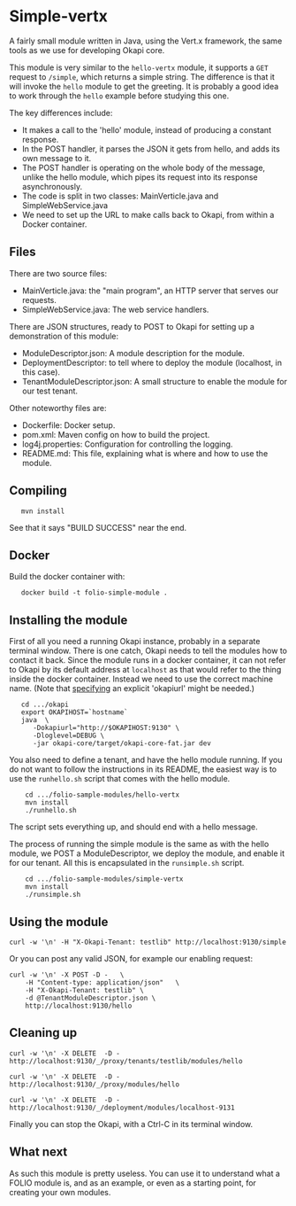# Simple-vertx

A fairly small module written in Java, using the Vert.x framework,
the same tools as we use for developing Okapi core.

This module is very similar to the `hello-vertx` module, it supports a `GET`
request to `/simple`, which returns a simple string. The difference is that
it will invoke the `hello` module to get the greeting. It is probably a good
idea to work through the `hello` example before studying this one.

The key differences include:
* It makes a call to the 'hello' module, instead of producing a constant response.
* In the POST handler, it parses the JSON it gets from hello, and adds its own
message to it.
* The POST handler is operating on the whole body of the message, unlike the
hello module, which pipes its request into its response asynchronously.
* The code is split in two classes: MainVerticle.java and SimpleWebService.java
* We need to set up the URL to make calls back to Okapi, from within a Docker
container.


## Files

There are two source files:

 - MainVerticle.java: the "main program", an HTTP server that serves
   our requests.
 - SimpleWebService.java: The web service handlers.

There are JSON structures, ready to POST to Okapi for setting up a demonstration
of this module:

 - ModuleDescriptor.json: A module description for the module.
 - DeploymentDescriptor: to tell where to deploy the module (localhost, in this case).
 - TenantModuleDescriptor.json: A small structure to enable the module for our test tenant.

Other noteworthy files are:

 - Dockerfile: Docker setup.
 - pom.xml: Maven config on how to build the project.
 - log4j.properties: Configuration for controlling the logging.
 - README.md: This file, explaining what is where and how to use the module.

## Compiling

```
   mvn install
```

See that it says "BUILD SUCCESS" near the end.

## Docker

Build the docker container with:

```
   docker build -t folio-simple-module .
```

## Installing the module

First of all you need a running Okapi instance, probably in a separate terminal
window. There is one catch, Okapi needs to tell the modules how to contact it
back. Since the module runs in a docker container, it can not refer to Okapi
by its default address at `localhost` as that would refer to the thing inside
the docker container. Instead we need to use the correct machine name.
(Note that [specifying](../README.md#setting-things-up) an explicit 'okapiurl' might be needed.)

```
   cd .../okapi
   export OKAPIHOST=`hostname`
   java  \
      -Dokapiurl="http://$OKAPIHOST:9130" \
      -Dloglevel=DEBUG \
      -jar okapi-core/target/okapi-core-fat.jar dev
```

You also need to define a tenant, and have the hello module running. If you do
not want to follow the instructions in its README, the easiest way is to use
the `runhello.sh` script that comes with the hello module.

```
    cd .../folio-sample-modules/hello-vertx
    mvn install
    ./runhello.sh
```

The script sets everything up, and should end with a hello message.

The process of running the simple module is the same as with the hello module,
we POST a ModuleDescriptor, we deploy the module, and enable it for our tenant.
All this is encapsulated in the `runsimple.sh` script.

```
    cd .../folio-sample-modules/simple-vertx
    mvn install
    ./runsimple.sh
```


## Using the module

```
curl -w '\n' -H "X-Okapi-Tenant: testlib" http://localhost:9130/simple
```

Or you can post any valid JSON, for example our enabling request:

```
curl -w '\n' -X POST -D -   \
    -H "Content-type: application/json"   \
    -H "X-Okapi-Tenant: testlib" \
    -d @TenantModuleDescriptor.json \
    http://localhost:9130/hello
```

## Cleaning up

```
curl -w '\n' -X DELETE  -D -    http://localhost:9130/_/proxy/tenants/testlib/modules/hello

curl -w '\n' -X DELETE  -D -    http://localhost:9130/_/proxy/modules/hello

curl -w '\n' -X DELETE  -D -    http://localhost:9130/_/deployment/modules/localhost-9131
```

Finally you can stop the Okapi, with a Ctrl-C in its terminal window.


## What next

As such this module is pretty useless. You can use it to understand what a FOLIO
module is, and as an example, or even as a starting point, for creating your own
modules.
